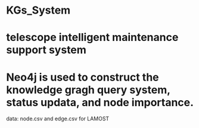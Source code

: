 # KGs_System
# telescope intelligent maintenance support system
# Neo4j is used to construct the knowledge gragh query system, status updata, and node importance.  
data: node.csv and edge.csv for LAMOST 
